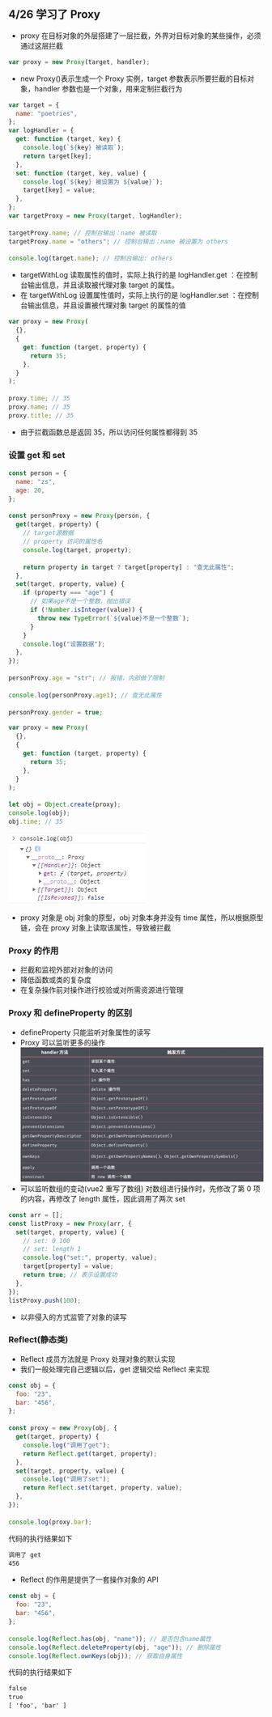 ## 4/26 学习了 Proxy

- proxy 在目标对象的外层搭建了一层拦截，外界对目标对象的某些操作，必须通过这层拦截

```js
var proxy = new Proxy(target, handler);
```

- new Proxy()表示生成一个 Proxy 实例，target 参数表示所要拦截的目标对象，handler 参数也是一个对象，用来定制拦截行为

```js
var target = {
  name: "poetries",
};
var logHandler = {
  get: function (target, key) {
    console.log(`${key} 被读取`);
    return target[key];
  },
  set: function (target, key, value) {
    console.log(`${key} 被设置为 ${value}`);
    target[key] = value;
  },
};
var targetProxy = new Proxy(target, logHandler);

targetProxy.name; // 控制台输出：name 被读取
targetProxy.name = "others"; // 控制台输出：name 被设置为 others

console.log(target.name); // 控制台输出: others
```

- targetWithLog 读取属性的值时，实际上执行的是 logHandler.get ：在控制台输出信息，并且读取被代理对象 target 的属性。
- 在 targetWithLog 设置属性值时，实际上执行的是 logHandler.set ：在控制台输出信息，并且设置被代理对象 target 的属性的值

```js
var proxy = new Proxy(
  {},
  {
    get: function (target, property) {
      return 35;
    },
  }
);

proxy.time; // 35
proxy.name; // 35
proxy.title; // 35
```

- 由于拦截函数总是返回 35，所以访问任何属性都得到 35

### 设置 get 和 set

```js
const person = {
  name: "zs",
  age: 20,
};

const personProxy = new Proxy(person, {
  get(target, property) {
    // target源数据
    // property 访问的属性名
    console.log(target, property);

    return property in target ? target[property] : "查无此属性";
  },
  set(target, property, value) {
    if (property === "age") {
      // 如果age不是一个整数，抛出错误
      if (!Number.isInteger(value)) {
        throw new TypeError(`${value}不是一个整数`);
      }
    }
    console.log("设置数据");
  },
});

personProxy.age = "str"; // 报错，内部做了限制

console.log(personProxy.age1); // 查无此属性

personProxy.gender = true;
```

```js
var proxy = new Proxy(
  {},
  {
    get: function (target, property) {
      return 35;
    },
  }
);

let obj = Object.create(proxy);
console.log(obj);
obj.time; // 35
```

![执行结果](./image/05.jpg)

- proxy 对象是 obj 对象的原型，obj 对象本身并没有 time 属性，所以根据原型链，会在 proxy 对象上读取该属性，导致被拦截

### Proxy 的作用

- 拦截和监视外部对对象的访问
- 降低函数或类的复杂度
- 在复杂操作前对操作进行校验或对所需资源进行管理

### Proxy 和 defineProperty 的区别

- defineProperty 只能监听对象属性的读写
- Proxy 可以监听更多的操作
  ![Proxy的操作](./image/06.jpg)
- 可以监听数组的变动(vue2 重写了数组)
  对数组进行操作时，先修改了第 0 项的内容，再修改了 length 属性，因此调用了两次 set

```js
const arr = [];
const listProxy = new Proxy(arr, {
  set(target, property, value) {
    // set: 0 100
    // set: length 1
    console.log("set:", property, value);
    target[property] = value;
    return true; // 表示设置成功
  },
});
listProxy.push(100);
```

- 以非侵入的方式监管了对象的读写

### Reflect(静态类)

- Reflect 成员方法就是 Proxy 处理对象的默认实现
- 我们一般处理完自己逻辑以后，get 逻辑交给 Reflect 来实现

```js
const obj = {
  foo: "23",
  bar: "456",
};

const proxy = new Proxy(obj, {
  get(target, property) {
    console.log("调用了get");
    return Reflect.get(target, property);
  },
  set(target, property, value) {
    console.log("调用了set");
    return Reflect.set(target, property, value);
  },
});

console.log(proxy.bar);
```

代码的执行结果如下

```cmd
调用了 get
456
```

- Reflect 的作用是提供了一套操作对象的 API

```js
const obj = {
  foo: "23",
  bar: "456",
};

console.log(Reflect.has(obj, "name")); // 是否包含name属性
console.log(Reflect.deleteProperty(obj, "age")); // 删除属性
console.log(Reflect.ownKeys(obj)); // 获取自身属性
```

代码的执行结果如下

```cmd
false
true
[ 'foo', 'bar' ]
```
